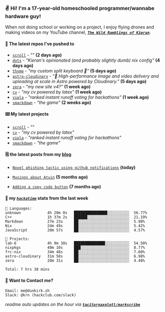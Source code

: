 ### ✌️ Hi! I'm a 17-year-old homeschooled programmer/wannabe hardware guy!

When not doing school or working on a project, I enjoy flying drones and making videos on my YouTube channel, [**_`The Wild Ramblings of Kieran`_**](https://youtube.com/@kieran.rambles).

#### 👷 The latest repos I've pushed to

- [`scroll`](https://github.com/taciturnaxolotl/scroll) - _""_ **(2 days ago)**
- [`dots`](https://github.com/taciturnaxolotl/dots) - _"Kieran's opinionated (and probably slightly dumb) nix config"_ **(4 days ago)**
- [`thyme`](https://github.com/taciturnaxolotl/thyme) - _"my custom split keyboard 🫶"_ **(5 days ago)**
- [`astro-cloudinary`](https://github.com/cloudinary-community/astro-cloudinary) - _"🚀 High-performance image and video delivery and uploading at scale in Astro powered by Cloudinary."_ **(5 days ago)**
- [`zera`](https://github.com/taciturnaxolotl/zera) - _"my new site v4?"_ **(1 week ago)**
- [`cv`](https://github.com/taciturnaxolotl/cv) - _"my cv powered by latex"_ **(1 week ago)**
- [`viola`](https://github.com/taciturnaxolotl/viola) - _"ranked instant runoff voting for hackathons"_ **(1 week ago)**
- [`smackdown`](https://github.com/taciturnaxolotl/smackdown) - _"the game"_ **(2 weeks ago)**

#### ⌨️ My latest projects

- [`scroll`](https://github.com/taciturnaxolotl/scroll) - _""_
- [`cv`](https://github.com/taciturnaxolotl/cv) - _"my cv powered by latex"_
- [`viola`](https://github.com/taciturnaxolotl/viola) - _"ranked instant runoff voting for hackathons"_
- [`smackdown`](https://github.com/taciturnaxolotl/smackdown) - _"the game"_

#### 🗒️ the latest posts from my [blog](https://dunkirk.sh)

- [`Novel phishing tactic using github notifications`](https://dunkirk.sh/blog/github-phishing/) **(today)**

- [`Musings about Atuin`](https://dunkirk.sh/blog/atuin/) **(5 months ago)**

- [`Adding a copy code button`](https://dunkirk.sh/blog/adding-a-copy-button/) **(7 months ago)**



#### 📡 my [_`hackatime`_](https://waka.hackclub.com) stats from the last week

```text
💾 Languages:
unknown            4h 20m 0s   ███████████████░░░░░░░░░░  56.77%
C++                1h 37m 2s   ██████░░░░░░░░░░░░░░░░░░░  21.19%
Markdown           27m 23s     ██░░░░░░░░░░░░░░░░░░░░░░░  5.98%
Nix                24m 49s     ██░░░░░░░░░░░░░░░░░░░░░░░  5.42%
JavaScript         20m 57s     ██░░░░░░░░░░░░░░░░░░░░░░░  4.57%

💼 Projects:
lab-6              4h 9m 38s   ██████████████░░░░░░░░░░░  54.50%
nixpkgs            40m 10s     ███░░░░░░░░░░░░░░░░░░░░░░  8.77%
frc-nix            34m 48s     ██░░░░░░░░░░░░░░░░░░░░░░░  7.60%
astro-cloudinary   31m 58s     ██░░░░░░░░░░░░░░░░░░░░░░░  6.98%
zera               20m 31s     ██░░░░░░░░░░░░░░░░░░░░░░░  4.48%

Total: 7 hrs 38 mins
```

#### 📮 Want to Contact me?

```text
Email: me@dunkirk.sh
Slack: @krn (hackclub.com/slack)
```

_readme auto updates on the hour via [**`taciturnaxolotl/markscribe`**](https://github.com/taciturnaxolotl/markscribe)_
